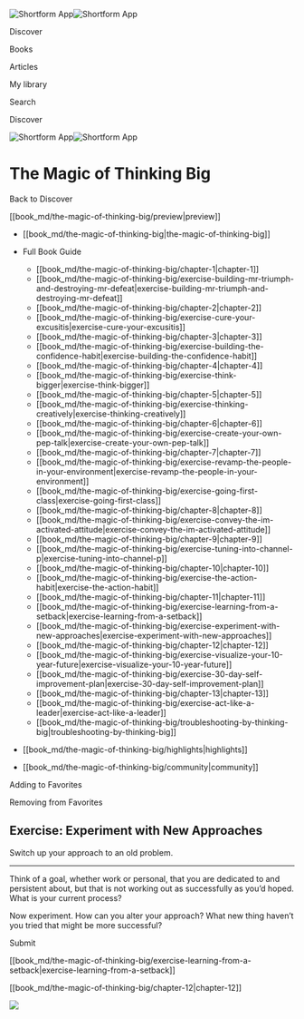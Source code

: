 ![Shortform App](/img/logo.36a2399e.svg)![Shortform App](/img/logo-dark.70c1b072.svg)

Discover

Books

Articles

My library

Search

Discover

![Shortform App](/img/logo.36a2399e.svg)![Shortform App](/img/logo-dark.70c1b072.svg)

# The Magic of Thinking Big

Back to Discover

[[book_md/the-magic-of-thinking-big/preview|preview]]

  * [[book_md/the-magic-of-thinking-big|the-magic-of-thinking-big]]
  * Full Book Guide

    * [[book_md/the-magic-of-thinking-big/chapter-1|chapter-1]]
    * [[book_md/the-magic-of-thinking-big/exercise-building-mr-triumph-and-destroying-mr-defeat|exercise-building-mr-triumph-and-destroying-mr-defeat]]
    * [[book_md/the-magic-of-thinking-big/chapter-2|chapter-2]]
    * [[book_md/the-magic-of-thinking-big/exercise-cure-your-excusitis|exercise-cure-your-excusitis]]
    * [[book_md/the-magic-of-thinking-big/chapter-3|chapter-3]]
    * [[book_md/the-magic-of-thinking-big/exercise-building-the-confidence-habit|exercise-building-the-confidence-habit]]
    * [[book_md/the-magic-of-thinking-big/chapter-4|chapter-4]]
    * [[book_md/the-magic-of-thinking-big/exercise-think-bigger|exercise-think-bigger]]
    * [[book_md/the-magic-of-thinking-big/chapter-5|chapter-5]]
    * [[book_md/the-magic-of-thinking-big/exercise-thinking-creatively|exercise-thinking-creatively]]
    * [[book_md/the-magic-of-thinking-big/chapter-6|chapter-6]]
    * [[book_md/the-magic-of-thinking-big/exercise-create-your-own-pep-talk|exercise-create-your-own-pep-talk]]
    * [[book_md/the-magic-of-thinking-big/chapter-7|chapter-7]]
    * [[book_md/the-magic-of-thinking-big/exercise-revamp-the-people-in-your-environment|exercise-revamp-the-people-in-your-environment]]
    * [[book_md/the-magic-of-thinking-big/exercise-going-first-class|exercise-going-first-class]]
    * [[book_md/the-magic-of-thinking-big/chapter-8|chapter-8]]
    * [[book_md/the-magic-of-thinking-big/exercise-convey-the-im-activated-attitude|exercise-convey-the-im-activated-attitude]]
    * [[book_md/the-magic-of-thinking-big/chapter-9|chapter-9]]
    * [[book_md/the-magic-of-thinking-big/exercise-tuning-into-channel-p|exercise-tuning-into-channel-p]]
    * [[book_md/the-magic-of-thinking-big/chapter-10|chapter-10]]
    * [[book_md/the-magic-of-thinking-big/exercise-the-action-habit|exercise-the-action-habit]]
    * [[book_md/the-magic-of-thinking-big/chapter-11|chapter-11]]
    * [[book_md/the-magic-of-thinking-big/exercise-learning-from-a-setback|exercise-learning-from-a-setback]]
    * [[book_md/the-magic-of-thinking-big/exercise-experiment-with-new-approaches|exercise-experiment-with-new-approaches]]
    * [[book_md/the-magic-of-thinking-big/chapter-12|chapter-12]]
    * [[book_md/the-magic-of-thinking-big/exercise-visualize-your-10-year-future|exercise-visualize-your-10-year-future]]
    * [[book_md/the-magic-of-thinking-big/exercise-30-day-self-improvement-plan|exercise-30-day-self-improvement-plan]]
    * [[book_md/the-magic-of-thinking-big/chapter-13|chapter-13]]
    * [[book_md/the-magic-of-thinking-big/exercise-act-like-a-leader|exercise-act-like-a-leader]]
    * [[book_md/the-magic-of-thinking-big/troubleshooting-by-thinking-big|troubleshooting-by-thinking-big]]
  * [[book_md/the-magic-of-thinking-big/highlights|highlights]]
  * [[book_md/the-magic-of-thinking-big/community|community]]



Adding to Favorites 

Removing from Favorites 

## Exercise: Experiment with New Approaches

Switch up your approach to an old problem.

* * *

Think of a goal, whether work or personal, that you are dedicated to and persistent about, but that is not working out as successfully as you’d hoped. What is your current process?

Now experiment. How can you alter your approach? What new thing haven’t you tried that might be more successful?

Submit 

[[book_md/the-magic-of-thinking-big/exercise-learning-from-a-setback|exercise-learning-from-a-setback]]

[[book_md/the-magic-of-thinking-big/chapter-12|chapter-12]]

![](https://bat.bing.com/action/0?ti=56018282&Ver=2&mid=120e5419-2b49-42d7-91c2-23957d2e812f&sid=1711133063fa11eebdec89a8b8ae3bbc&vid=171147a063fa11eea7440fcfeb230d96&vids=0&msclkid=N&pi=0&lg=en-US&sw=800&sh=600&sc=24&nwd=1&tl=Shortform%20%7C%20Book&p=https%3A%2F%2Fwww.shortform.com%2Fapp%2Fbook%2Fthe-magic-of-thinking-big%2Fexercise-experiment-with-new-approaches&r=&lt=389&evt=pageLoad&sv=1&rn=695290)
